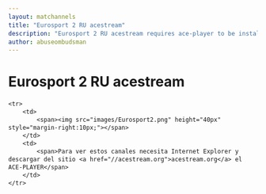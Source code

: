 ```yaml
---
layout: matchannels
title: "Eurosport 2 RU acestream"
description: "Eurosport 2 RU acestream requires ace-player to be installed, para ver la señal de Eurosport 2 RU acestream necesita descargar ace-player del sitio http://acestream.org"
author: abuseombudsman
---
```

# Eurosport 2 RU acestream
<html>
<head>
	
	<tr>
		<td>
			<span><img src="images/Eurosport2.png" height="40px" style="margin-right:10px;"></span>
		</td>
		<td>
			<span>Para ver estos canales necesita Internet Explorer y descargar del sitio <a href="//acestream.org">acestream.org</a> el ACE-PLAYER</span>
		</td>
	</tr>

<body>
	<script type="text/javascript">
		<!--//--><![CDATA[// ><!--

		function init() {
			var useInternalControls = true;
    
			var controls = new TorrentStream.Controls("tsplayer", {
					style: useInternalControls ? "internal" : "ts-black",
					debug: true
			});
    
			try {
					var player = new TorrentStream.Player(controls.getPluginContainer(), {
					debug: true,
					useInternalControls: useInternalControls,
					bgColor: "#000000",
					fontColor: "#ffffff",
					onLoad: function() {
						this.registerEventHandler(controls);
						controls.attachPlayer(this);
						try {
							var p = this;
							this.loadPlayer("99c6f6a686c610f91b4cc475a1ef23d48e927d4b", {autoplay: true});
						}
						catch(e) {
						console.log("init: " + e);
						}
					}
			});
		}
		catch(e) {
			controls.onSystemMessage(e);
		}
	} 

	//--><!]]>
	</script>
	<div id="aceplayer">
		<object id="plugin" classid="clsid:79690976-ED6E-403c-BBBA-F8928B5EDE17">
			<param name="width" value="800px" />
			<param name="height" value="450px" />
			<param name="fullscreencontrols" value="true" />
			<param name="fscontrolsenable" value="true" />
			<param name="fscontrols" value="default" />
			<param name="nofscontrolsenable" value="true" />
			<param name="nofscontrols" value="default" />
			<param name="nofscontrolsheight" value="36" />
			<param name="loopable" value="false" /> 
			<param name="autoplay" value="true" />
		</object>
		
		<script type="text/javascript">
			var plugin = document.getElementById("plugin");
			// load by the content id
			plugin.playlistLoadAsyncPlayer("99c6f6a686c610f91b4cc475a1ef23d48e927d4b");
		</script>
	</div>
</body>
<html>